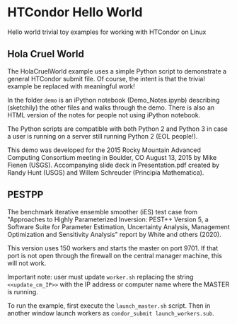 # HTCondor Hello World
Hello world trivial toy examples for working with HTCondor on Linux

## Hola Cruel World

The HolaCruelWorld example uses a simple Python script to demonstrate a general HTCondor submit file. Of course, the intent is that the trivial example be replaced with meaningful work!

In the folder `demo` is an iPython notebook (Demo\_Notes.ipynb) describing (sketchily) the other files and walks through the demo. There is also an HTML version of the notes for people not using iPython notebook.

The Python scripts are compatible with both Python 2 and Python 3 in case a user is running on a server still running Python 2 (EOL people!).

This demo was developed for the 2015 Rocky Mountain Advanced Computing Consortium meeting in Boulder, CO August 13, 2015 by Mike Fienen (USGS). Accompanying slide deck in Presentation.pdf created by Randy Hunt (USGS) and Willem Schreuder (Principia Mathematica).

## PESTPP
The benchmark iterative ensemble smoother (iES) test case from "Approaches to Highly Parameterized Inversion: PEST++ Version 5, a Software Suite for Parameter Estimation, Uncertainty Analysis, Management Optimization and Sensitivity Analysis" report by White and others (2020).

This version uses 150 workers and starts the master on port 9701. If that port is not open through the firewall on the central manager machine, this will not work.

Important note: user must update `worker.sh` replacing the string `<<update_cm_IP>>` with the IP address or computer name where the MASTER is running.

To run the example, first execute the `launch_master.sh` script. Then in another window launch workers as `condor_submit launch_workers.sub`.

